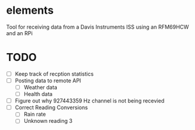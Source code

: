 # elements
Tool for receiving data from a Davis Instruments ISS using an RFM69HCW and an RPi

# TODO
- [ ] Keep track of recption statistics
- [ ] Posting data to remote API
  - [ ] Weather data
  - [ ] Health data
- [ ] Figure out why 927443359 Hz channel is not being recevied
- [ ] Correct Reading Conversions
  - [ ] Rain rate
  - [ ] Unknown reading 3
